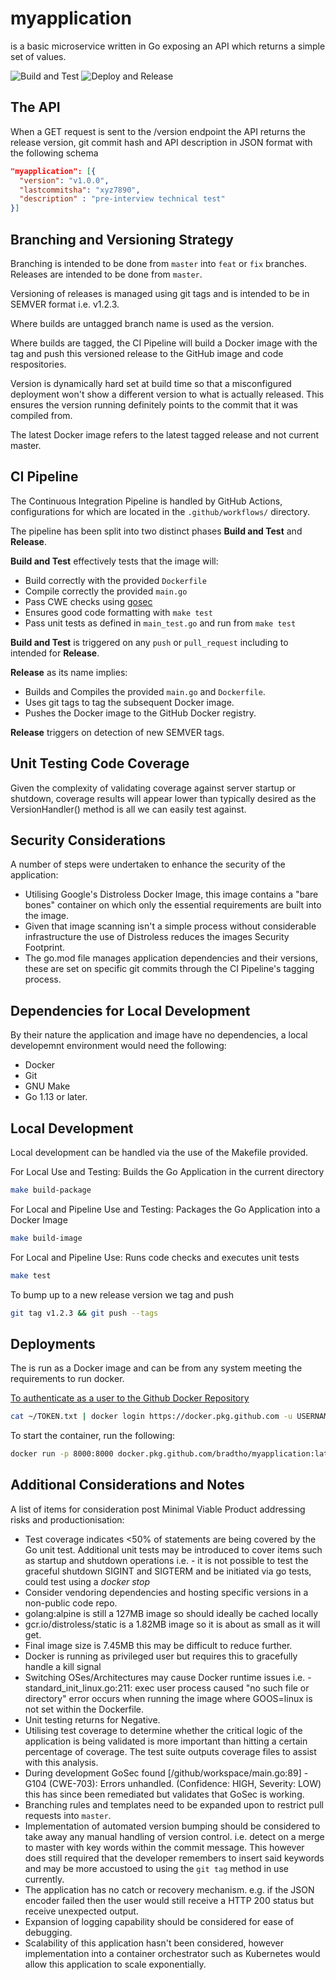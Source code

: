 # myapplication

is a basic microservice written in Go exposing an API which returns a simple set of values.

![Build and Test](https://github.com/bradtho/myapplication/workflows/Build%20and%20Test/badge.svg) ![Deploy and Release](https://github.com/bradtho/myapplication/workflows/Deploy%20and%20Release/badge.svg)

## The API

When a GET request is sent to the /version endpoint the API returns the
release version, git commit hash and API description in JSON format with
the following schema

```json
"myapplication": [{
  "version": "v1.0.0",
  "lastcommitsha": "xyz7890",
  "description" : "pre-interview technical test"
}]
```

## Branching and Versioning Strategy

Branching is intended to be done from `master` into `feat` or `fix` branches. Releases are intended to be done from `master`.

Versioning of releases is managed using git tags and is intended to be in SEMVER format i.e. v1.2.3.

Where builds are untagged branch name is used as the version.

Where builds are tagged, the CI Pipeline will build a Docker image with the tag and push this versioned release to the GitHub image and code respositories.

Version is dynamically hard set at build time so that a misconfigured deployment won't show a different version to what is actually released. This ensures the version running definitely points to the commit that it was compiled from.

The latest Docker image refers to the latest tagged release and not current master.

## CI Pipeline

The Continuous Integration Pipeline is handled by GitHub Actions, configurations for which are located in the `.github/workflows/` directory.

The pipeline has been split into two distinct phases **Build and Test** and **Release**.

**Build and Test** effectively tests that the image will:

- Build correctly with the provided `Dockerfile`
- Compile correctly the provided `main.go`
- Pass CWE checks using [gosec](https://github.com/securego/gosec)
- Ensures good code formatting with `make test`
- Pass unit tests as defined in `main_test.go` and run from `make test`

**Build and Test** is triggered on any `push` or `pull_request` including to intended for **Release**.

**Release** as its name implies:

- Builds and Compiles the provided `main.go` and `Dockerfile`.
- Uses git tags to tag the subsequent Docker image.
- Pushes the Docker image to the GitHub Docker registry.

**Release** triggers on detection of new SEMVER tags.

## Unit Testing Code Coverage

Given the complexity of validating coverage against server startup or shutdown, coverage
results will appear lower than typically desired as the VersionHandler() method is all we can easily test against.

## Security Considerations

A number of steps were undertaken to enhance the security of the application:

- Utilising Google's Distroless Docker Image, this image contains a "bare bones" container on which only the essential requirements are built into the image.
- Given that image scanning isn't a simple process without considerable infrastructure the use of Distroless reduces the images Security Footprint.
- The go.mod file manages application dependencies and their versions, these are set on specific git commits through the CI Pipeline's tagging process.

## Dependencies for Local Development

By their nature the application and image have no dependencies, a local developemnt environment would need the following:

- Docker
- Git
- GNU Make
- Go 1.13 or later.

## Local Development

Local development can be handled via the use of the Makefile provided.

For Local Use and Testing: Builds the Go Application in the current directory

```bash
make build-package
```

For Local and Pipeline Use and Testing: Packages the Go Application into a Docker Image

```bash
make build-image
```

For Local and Pipeline Use: Runs code checks and executes unit tests

```bash
make test
```

To bump up to a new release version we tag and push

```bash
git tag v1.2.3 && git push --tags
```

## Deployments

The is run as a Docker image and can be from any system meeting the requirements to run docker.

[To authenticate as a user to the Github Docker Repository](https://help.github.com/en/packages/using-github-packages-with-your-projects-ecosystem/configuring-docker-for-use-with-github-packages#authenticating-with-a-personal-access-token)

```bash
cat ~/TOKEN.txt | docker login https://docker.pkg.github.com -u USERNAME --password-stdin
```

To start the container, run the following:

```bash
docker run -p 8000:8000 docker.pkg.github.com/bradtho/myapplication:latest
```

## Additional Considerations and Notes

A list of items for consideration post Minimal Viable Product addressing risks and productionisation:

- Test coverage indicates <50% of statements are being covered by the Go unit test. Additional unit tests may be introduced to cover items such as startup and shutdown operations i.e. - it is not possible to test the graceful shutdown SIGINT and SIGTERM and be initiated via go tests, could test using a *docker stop*
- Consider vendoring dependencies and hosting specific versions in a non-public code repo.
- golang:alpine is still a 127MB image so should ideally be cached locally
- gcr.io/distroless/static is a 1.82MB image so it is about as small as it will get.
- Final image size is 7.45MB this may be difficult to reduce further.
- Docker is running as privileged user but requires this to gracefully handle a kill signal
- Switching OSes/Architectures may cause Docker runtime issues i.e. - standard_init_linux.go:211: exec user process caused "no such file or directory" error occurs when running the image where GOOS=linux is not set within the Dockerfile.
- Unit testing returns for Negative.
- Utilising test coverage to determine whether the critical logic of the application is being validated is more important than hitting a certain percentage of coverage. The test suite outputs coverage files to assist with this analysis.
- During development GoSec found [/github/workspace/main.go:89] - G104 (CWE-703): Errors unhandled. (Confidence: HIGH, Severity: LOW) this has since been remediated but validates that GoSec is working.
- Branching rules and templates need to be expanded upon to restrict pull requests into `master`.
- Implementation of automated version bumping should be considered to take away any manual handling of version control. i.e. detect on a merge to master with key words within the commit message. This however does still required that the developer remembers to insert said keywords and may be more accustoed to using the `git tag` method in use currently.
- The application has no catch or recovery mechanism. e.g. if the JSON encoder failed then the user would still receive a HTTP 200 status but receive unexpected output.
- Expansion of logging capability should be considered for ease of debugging.
- Scalability of this application hasn't been considered, however implementation into a container orchestrator such as Kubernetes would allow this application to scale exponentially.
